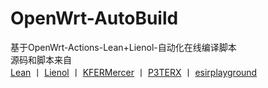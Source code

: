 # OpenWrt-AutoBuild

基于OpenWrt-Actions-Lean+Lienol-自动化在线编译脚本  
源码和脚本来自  
[Lean](https://github.com/coolsnowwolf/lede)  丨  [Lienol](https://github.com/Lienol/openwrt )  丨  [KFERMercer](https://github.com/KFERMercer/OpenWrt )  丨  [P3TERX](https://github.com/P3TERX/Actions-OpenWrt)  丨  [esirplayground](https://github.com/esirplayground/AutoBuild-OpenWrt)  
